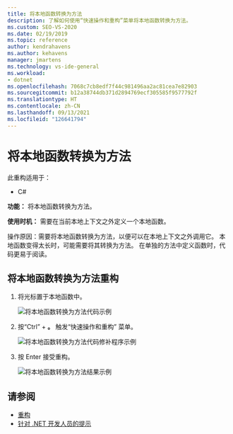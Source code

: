 ```yaml
---
title: 将本地函数转换为方法
description: 了解如何使用“快速操作和重构”菜单将本地函数转换为方法。
ms.custom: SEO-VS-2020
ms.date: 02/19/2019
ms.topic: reference
author: kendrahavens
ms.author: kehavens
manager: jmartens
ms.technology: vs-ide-general
ms.workload:
- dotnet
ms.openlocfilehash: 7068c7cb8edf7f44c981496aa2ac81cea7e82903
ms.sourcegitcommit: b12a38744db371d2894769ecf305585f9577792f
ms.translationtype: HT
ms.contentlocale: zh-CN
ms.lasthandoff: 09/13/2021
ms.locfileid: "126641794"
---
```

# <a name="convert-a-local-function-to-a-method"></a>将本地函数转换为方法

此重构适用于：

- C#

**功能：** 将本地函数转换为方法。

**使用时机：** 需要在当前本地上下文之外定义一个本地函数。

操作原因：需要将本地函数转换为方法，以便可以在本地上下文之外调用它。 本地函数变得太长时，可能需要将其转换为方法。 在单独的方法中定义函数时，代码更易于阅读。

## <a name="convert-local-function-to-method-refactoring"></a>将本地函数转换为方法重构

1. 将光标置于本地函数中。

    ![将本地函数转换为方法代码示例](media/convert-local-function-to-method.png)

2. 按“Ctrl”  + **。** 触发“快速操作和重构”  菜单。

    ![将本地函数转换为方法代码修补程序示例](media/convert-local-function-to-method-codefix.png)

2. 按 Enter 接受重构。

    ![将本地函数转换为方法结果示例](media/convert-local-function-to-method-result.png)

## <a name="see-also"></a>请参阅

- [重构](../refactoring-in-visual-studio.md)
- [针对 .NET 开发人员的提示](../csharp-developer-productivity.md)
